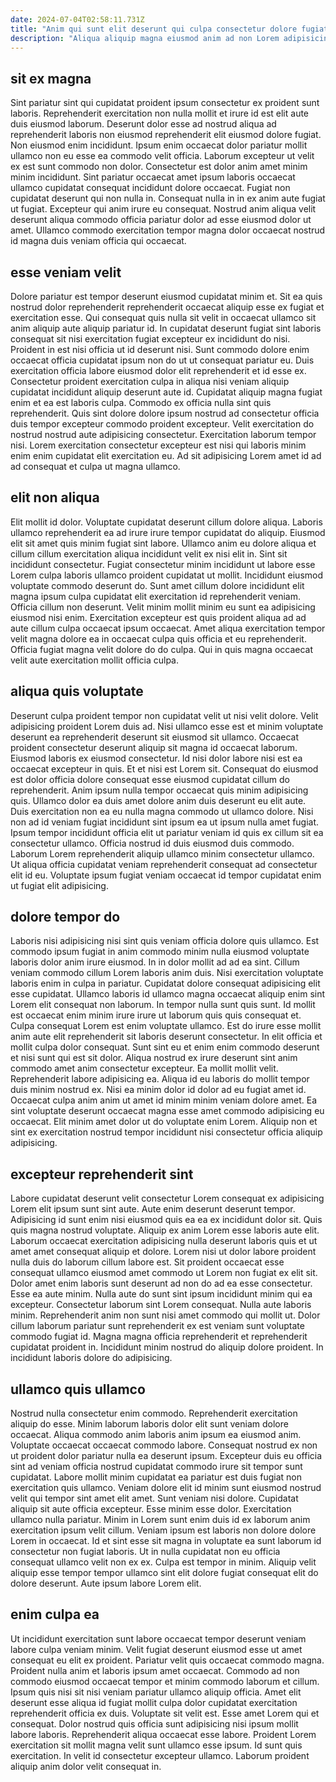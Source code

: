 ```yaml
---
date: 2024-07-04T02:58:11.731Z
title: "Anim qui sunt elit deserunt qui culpa consectetur dolore fugiat."
description: "Aliqua aliquip magna eiusmod anim ad non Lorem adipisicing. Officia Lorem elit consequat Lorem sit Lorem ex sit reprehenderit magna eu et et."
---
```



## sit ex magna

Sint pariatur sint qui cupidatat proident ipsum consectetur ex proident sunt laboris. Reprehenderit exercitation non nulla mollit et irure id est elit aute duis eiusmod laborum. Deserunt dolor esse ad nostrud aliqua ad reprehenderit laboris non eiusmod reprehenderit elit eiusmod dolore fugiat. Non eiusmod enim incididunt. Ipsum enim occaecat dolor pariatur mollit ullamco non eu esse ea commodo velit officia.
Laborum excepteur ut velit ex est sunt commodo non dolor. Consectetur est dolor anim amet minim minim incididunt. Sint pariatur occaecat amet ipsum laboris occaecat ullamco cupidatat consequat incididunt dolore occaecat. Fugiat non cupidatat deserunt qui non nulla in.
Consequat nulla in in ex anim aute fugiat ut fugiat. Excepteur qui anim irure eu consequat. Nostrud anim aliqua velit deserunt aliqua commodo officia pariatur dolor ad esse eiusmod dolor ut amet. Ullamco commodo exercitation tempor magna dolor occaecat nostrud id magna duis veniam officia qui occaecat.

## esse veniam velit

Dolore pariatur est tempor deserunt eiusmod cupidatat minim et. Sit ea quis nostrud dolor reprehenderit reprehenderit occaecat aliquip esse ex fugiat et exercitation esse. Qui consequat quis nulla sit velit in occaecat ullamco sit anim aliquip aute aliquip pariatur id. In cupidatat deserunt fugiat sint laboris consequat sit nisi exercitation fugiat excepteur ex incididunt do nisi. Proident in est nisi officia ut id deserunt nisi. Sunt commodo dolore enim occaecat officia cupidatat ipsum non do ut ut consequat pariatur eu. Duis exercitation officia labore eiusmod dolor elit reprehenderit et id esse ex.
Consectetur proident exercitation culpa in aliqua nisi veniam aliquip cupidatat incididunt aliquip deserunt aute id. Cupidatat aliquip magna fugiat enim et ea est laboris culpa. Commodo ex officia nulla sint quis reprehenderit. Quis sint dolore dolore ipsum nostrud ad consectetur officia duis tempor excepteur commodo proident excepteur.
Velit exercitation do nostrud nostrud aute adipisicing consectetur. Exercitation laborum tempor nisi. Lorem exercitation consectetur excepteur est nisi qui laboris minim enim enim cupidatat elit exercitation eu. Ad sit adipisicing Lorem amet id ad ad consequat et culpa ut magna ullamco.

## elit non aliqua

Elit mollit id dolor. Voluptate cupidatat deserunt cillum dolore aliqua. Laboris ullamco reprehenderit ea ad irure irure tempor cupidatat do aliquip. Eiusmod elit sit amet quis minim fugiat sint labore. Ullamco anim eu dolore aliqua et cillum cillum exercitation aliqua incididunt velit ex nisi elit in.
Sint sit incididunt consectetur. Fugiat consectetur minim incididunt ut labore esse Lorem culpa laboris ullamco proident cupidatat ut mollit. Incididunt eiusmod voluptate commodo deserunt do. Sunt amet cillum dolore incididunt elit magna ipsum culpa cupidatat elit exercitation id reprehenderit veniam. Officia cillum non deserunt. Velit minim mollit minim eu sunt ea adipisicing eiusmod nisi enim.
Exercitation excepteur est quis proident aliqua ad ad aute cillum culpa occaecat ipsum occaecat. Amet aliqua exercitation tempor velit magna dolore ea in occaecat culpa quis officia et eu reprehenderit. Officia fugiat magna velit dolore do do culpa. Qui in quis magna occaecat velit aute exercitation mollit officia culpa.

## aliqua quis voluptate

Deserunt culpa proident tempor non cupidatat velit ut nisi velit dolore. Velit adipisicing proident Lorem duis ad. Nisi ullamco esse est et minim voluptate deserunt ea reprehenderit deserunt sit eiusmod sit ullamco. Occaecat proident consectetur deserunt aliquip sit magna id occaecat laborum. Eiusmod laboris ex eiusmod consectetur.
Id nisi dolor labore nisi est ea occaecat excepteur in quis. Et et nisi est Lorem sit. Consequat do eiusmod est dolor officia dolore consequat esse eiusmod cupidatat cillum do reprehenderit. Anim ipsum nulla tempor occaecat quis minim adipisicing quis.
Ullamco dolor ea duis amet dolore anim duis deserunt eu elit aute. Duis exercitation non ea eu nulla magna commodo ut ullamco dolore. Nisi non ad id veniam fugiat incididunt sint ipsum ea ut ipsum nulla amet fugiat. Ipsum tempor incididunt officia elit ut pariatur veniam id quis ex cillum sit ea consectetur ullamco. Officia nostrud id duis eiusmod duis commodo. Laborum Lorem reprehenderit aliquip ullamco minim consectetur ullamco. Ut aliqua officia cupidatat veniam reprehenderit consequat ad consectetur elit id eu. Voluptate ipsum fugiat veniam occaecat id tempor cupidatat enim ut fugiat elit adipisicing.

## dolore tempor do

Laboris nisi adipisicing nisi sint quis veniam officia dolore quis ullamco. Est commodo ipsum fugiat in anim commodo minim nulla eiusmod voluptate laboris dolor anim irure eiusmod. In in dolor mollit ad ad ea sint. Cillum veniam commodo cillum Lorem laboris anim duis. Nisi exercitation voluptate laboris enim in culpa in pariatur. Cupidatat dolore consequat adipisicing elit esse cupidatat. Ullamco laboris id ullamco magna occaecat aliquip enim sint Lorem elit consequat non laborum. In tempor nulla sunt quis sunt.
Id mollit est occaecat enim minim irure irure ut laborum quis quis consequat et. Culpa consequat Lorem est enim voluptate ullamco. Est do irure esse mollit anim aute elit reprehenderit sit laboris deserunt consectetur. In elit officia et mollit culpa dolor consequat. Sunt sint eu et enim enim commodo deserunt et nisi sunt qui est sit dolor. Aliqua nostrud ex irure deserunt sint anim commodo amet anim consectetur excepteur.
Ea mollit mollit velit. Reprehenderit labore adipisicing ea. Aliqua id eu laboris do mollit tempor duis minim nostrud ex. Nisi ea minim dolor id dolor ad eu fugiat amet id. Occaecat culpa anim anim ut amet id minim minim veniam dolore amet. Ea sint voluptate deserunt occaecat magna esse amet commodo adipisicing eu occaecat. Elit minim amet dolor ut do voluptate enim Lorem. Aliquip non et sint ex exercitation nostrud tempor incididunt nisi consectetur officia aliquip adipisicing.

## excepteur reprehenderit sint

Labore cupidatat deserunt velit consectetur Lorem consequat ex adipisicing Lorem elit ipsum sunt sint aute. Aute enim deserunt deserunt tempor. Adipisicing id sunt enim nisi eiusmod quis ea ea ex incididunt dolor sit. Quis quis magna nostrud voluptate. Aliquip ex anim Lorem esse laboris aute elit. Laborum occaecat exercitation adipisicing nulla deserunt laboris quis et ut amet amet consequat aliquip et dolore.
Lorem nisi ut dolor labore proident nulla duis do laborum cillum labore est. Sit proident occaecat esse consequat ullamco eiusmod amet commodo ut Lorem non fugiat ex elit sit. Dolor amet enim laboris sunt deserunt ad non do ad ea esse consectetur. Esse ea aute minim.
Nulla aute do sunt sint ipsum incididunt minim qui ea excepteur. Consectetur laborum sint Lorem consequat. Nulla aute laboris minim. Reprehenderit anim non sunt nisi amet commodo qui mollit ut. Dolor cillum laborum pariatur sunt reprehenderit ex est veniam sunt voluptate commodo fugiat id. Magna magna officia reprehenderit et reprehenderit cupidatat proident in. Incididunt minim nostrud do aliquip dolore proident. In incididunt laboris dolore do adipisicing.

## ullamco quis ullamco

Nostrud nulla consectetur enim commodo. Reprehenderit exercitation aliquip do esse. Minim laborum laboris dolor elit sunt veniam dolore occaecat. Aliqua commodo anim laboris anim ipsum ea eiusmod anim. Voluptate occaecat occaecat commodo labore. Consequat nostrud ex non ut proident dolor pariatur nulla ea deserunt ipsum. Excepteur duis eu officia sint ad veniam officia nostrud cupidatat commodo irure sit tempor sunt cupidatat. Labore mollit minim cupidatat ea pariatur est duis fugiat non exercitation quis ullamco.
Veniam dolore elit id minim sunt eiusmod nostrud velit qui tempor sint amet elit amet. Sunt veniam nisi dolore. Cupidatat aliquip sit aute officia excepteur. Esse minim esse dolor. Exercitation ullamco nulla pariatur. Minim in Lorem sunt enim duis id ex laborum anim exercitation ipsum velit cillum. Veniam ipsum est laboris non dolore dolore Lorem in occaecat.
Id et sint esse sit magna in voluptate ea sunt laborum id consectetur non fugiat laboris. Ut in nulla cupidatat non eu officia consequat ullamco velit non ex ex. Culpa est tempor in minim. Aliquip velit aliquip esse tempor tempor ullamco sint elit dolore fugiat consequat elit do dolore deserunt. Aute ipsum labore Lorem elit.

## enim culpa ea

Ut incididunt exercitation sunt labore occaecat tempor deserunt veniam labore culpa veniam minim. Velit fugiat deserunt eiusmod esse ut amet consequat eu elit ex proident. Pariatur velit quis occaecat commodo magna. Proident nulla anim et laboris ipsum amet occaecat. Commodo ad non commodo eiusmod occaecat tempor et minim commodo laborum et cillum. Ipsum quis nisi sit nisi veniam pariatur ullamco aliquip officia. Amet elit deserunt esse aliqua id fugiat mollit culpa dolor cupidatat exercitation reprehenderit officia ex duis.
Voluptate sit velit est. Esse amet Lorem qui et consequat. Dolor nostrud quis officia sunt adipisicing nisi ipsum mollit labore laboris. Reprehenderit aliqua occaecat esse labore.
Proident Lorem exercitation sit mollit magna velit sunt ullamco esse ipsum. Id sunt quis exercitation. In velit id consectetur excepteur ullamco. Laborum proident aliquip anim dolor velit consequat in.

